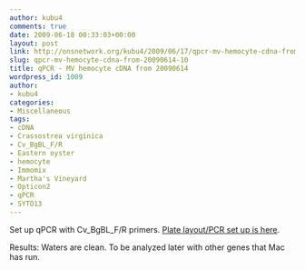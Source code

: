 ```yaml
---
author: kubu4
comments: true
date: 2009-06-18 00:33:03+00:00
layout: post
link: http://onsnetwork.org/kubu4/2009/06/17/qpcr-mv-hemocyte-cdna-from-20090614-10/
slug: qpcr-mv-hemocyte-cdna-from-20090614-10
title: qPCR - MV hemocyte cDNA from 20090614
wordpress_id: 1009
author:
- kubu4
categories:
- Miscellaneous
tags:
- cDNA
- Crassostrea virginica
- Cv_BgBL_F/R
- Eastern oyster
- hemocyte
- Immomix
- Martha's Vineyard
- Opticon2
- qPCR
- SYTO13
---
```


Set up qPCR with Cv_BgBL_F/R primers. [Plate layout/PCR set up is here](http://eagle.fish.washington.edu/Arabidopsis/Notebook%20Workup%20Files/20090617-02.jpg).

Results: Waters are clean. To be analyzed later with other genes that Mac has run.
